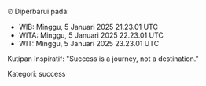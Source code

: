 ⏰ Diperbarui pada:
- WIB: Minggu, 5 Januari 2025 21.23.01 UTC
- WITA: Minggu, 5 Januari 2025 22.23.01 UTC
- WIT: Minggu, 5 Januari 2025 23.23.01 UTC

Kutipan Inspiratif:
"Success is a journey, not a destination."


Kategori: success

